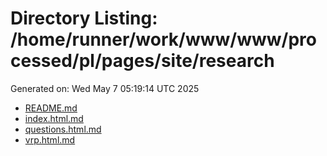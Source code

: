 # Directory Listing: /home/runner/work/www/www/processed/pl/pages/site/research
Generated on: Wed May  7 05:19:14 UTC 2025

- [README.md](README.md)
- [index.html.md](index.html.md)
- [questions.html.md](questions.html.md)
- [vrp.html.md](vrp.html.md)
